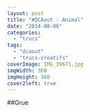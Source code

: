```yaml
---
layout: post
title: "#DCAout - Animal"
date: "2014-08-06"
categories: 
  - "trucs"
tags: 
  - "dcaout"
  - "trucs-creatifs"
coverImage: IMG_39671.jpg
imgWidth: 360
imgHeight: 360
cover2left: true
---
```


##Grue
